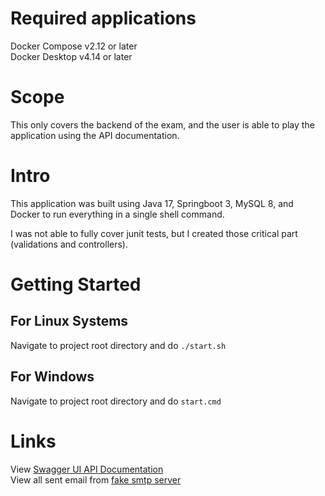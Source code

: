 # Required applications
Docker Compose v2.12 or later\
Docker Desktop v4.14 or later

# Scope
This only covers the backend of the exam, and the user is able  to play the application using the API documentation.

# Intro
This application was built using Java 17, Springboot 3, MySQL 8, and Docker to run everything in a single shell command.

I was not able to fully cover junit tests, but I created those critical part (validations and controllers). 

# Getting Started
## For Linux Systems
Navigate to project root directory and do <code>./start.sh</code> 

## For Windows
Navigate to project root directory and do <code>start.cmd</code>

# Links
View [Swagger UI API Documentation](http://localhost:8084/swagger-ui/index.html) \
View all sent email from [fake smtp server](http://localhost:1080)
